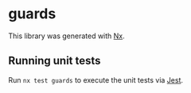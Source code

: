 # guards

This library was generated with [Nx](https://nx.dev).

## Running unit tests

Run `nx test guards` to execute the unit tests via [Jest](https://jestjs.io).

